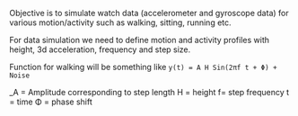 Objective is to simulate watch data (accelerometer and gyroscope data) for various motion/activity such as walking, sitting, running etc.


For data simulation we need to define motion and activity profiles with height, 3d acceleration, frequency and step size.

Function for walking will be something like `y(t) = A H Sin(2πf t + Φ) + Noise` 

_A = Amplitude corresponding to step length 
H = height 
f= step frequency 
t = time 
Φ = phase shift